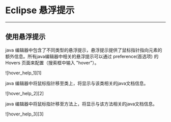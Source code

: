 # Eclipse 悬浮提示

* * *

## 使用悬浮提示

java 编辑器中包含了不同类型的悬浮提示，悬浮提示提供了鼠标指针指向元素的额外信息。所有java编辑器中相关的悬浮提示可以通过 preference(首选项) 的 Hovers 页面来配置（搜索框中输入 "hover"）。

![hover_help_1][1]

java 编辑器中将鼠标指针移至类上，将显示与该类相关的java文档信息。

![hover_help_2][2]

java 编辑器中将鼠标指针移至方法上，将显示与该方法相关的java文档信息。

![hover_help_3][3]